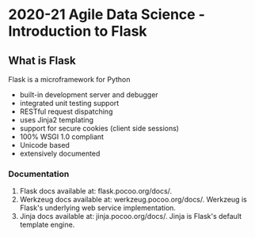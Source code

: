 # 2020-21 Agile Data Science - Introduction to Flask

## What is Flask

Flask is a microframework for Python

* built-in development server and debugger
* integrated unit testing support
* RESTful request dispatching
* uses Jinja2 templating
* support for secure cookies (client side sessions)
* 100% WSGI 1.0 compliant
* Unicode based
* extensively documented

### Documentation

1. Flask docs available at: flask.pocoo.org/docs/.
2. Werkzeug docs available at: werkzeug.pocoo.org/docs/. Werkzeug is Flask's underlying web service implementation.
3. Jinja docs available at: jinja.pocoo.org/docs/. Jinja is Flask's default template engine.